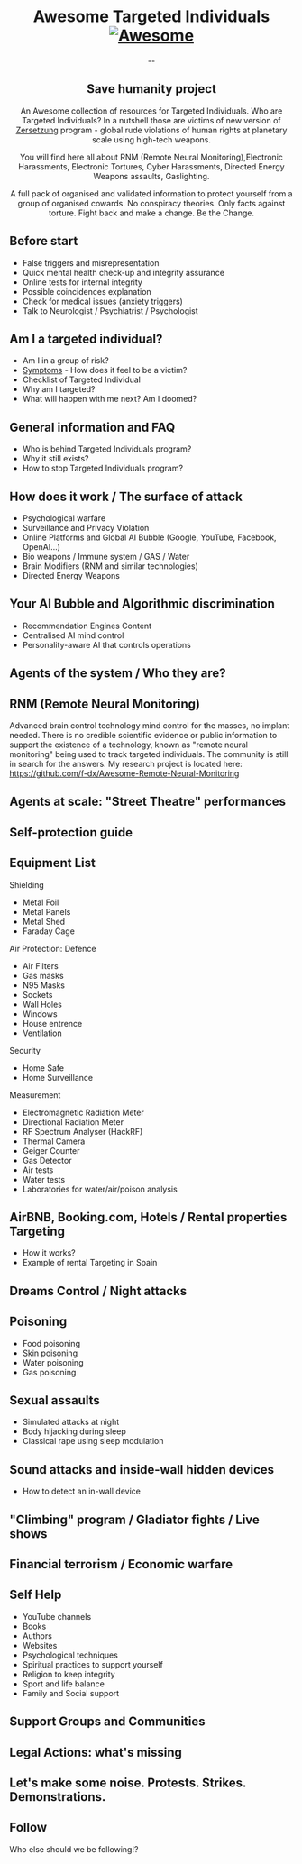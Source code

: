 <div align="center">

<!-- title -->

<!--lint ignore no-dead-urls-->

# Awesome Targeted Individuals [![Awesome](https://awesome.re/badge.svg)](https://awesome.re) 

--
## Save humanity project
<!-- subtitle -->

An Awesome collection of resources for Targeted Individuals. 
Who are Targeted Individuals? In a nutshell those are victims of new version of [Zersetzung](https://en.wikipedia.org/wiki/Zersetzung) program - global rude violations of human rights at planetary scale using high-tech weapons.

You will find here all about RNM (Remote Neural Monitoring),Electronic Harassments, Electronic Tortures, Cyber Harassments, Directed Energy Weapons assaults, Gaslighting.

<!-- description -->

A full pack of organised and validated information to protect yourself from a group of organised cowards.
No conspiracy theories. Only facts against torture.
Fight back and make a change. Be the Change.

</div>

<!-- TOC -->


## Before start

- False triggers and misrepresentation
- Quick mental health check-up and integrity assurance
- Online tests for internal integrity
- Possible coincidences explanation
- Check for medical issues (anxiety triggers)
- Talk to Neurologist / Psychiatrist / Psychologist


## Am I a targeted individual?

- Am I in a group of risk?
- [Symptoms](https://stop007.org/home/how-is-it-all-possible/for-new-victims/) - How does it feel to be a victim?
- Checklist of Targeted Individual
- Why am I targeted?
- What will happen with me next? Am I doomed?

## General information and FAQ

- Who is behind Targeted Individuals program?
- Why it still exists?
- How to stop Targeted Individuals program?

## How does it work / The surface of attack

* Psychological warfare
* Surveillance and Privacy Violation
* Online Platforms and Global AI Bubble (Google, YouTube, Facebook, OpenAI...)
* Bio weapons / Immune system / GAS / Water
* Brain Modifiers (RNM and similar technologies)    
* Directed Energy Weapons
  
## Your AI Bubble and Algorithmic discrimination

* Recommendation Engines Content
* Centralised AI mind control
* Personality-aware AI that controls operations

## Agents of the system / Who they are?


## RNM (Remote Neural Monitoring)

Advanced brain control technology mind control for the masses, no implant needed.
There is no credible scientific evidence or public information to support the existence of a technology,
known as "remote neural monitoring" being used to track targeted individuals. 
The community is still in search for the answers. My research project is located here: https://github.com/f-dx/Awesome-Remote-Neural-Monitoring

## Agents at scale: "Street Theatre" performances

## Self-protection guide

## Equipment List

Shielding

* Metal Foil 
* Metal Panels
* Metal Shed
* Faraday Cage

Air Protection: Defence

* Air Filters
* Gas masks
* N95 Masks
* Sockets
* Wall Holes
* Windows
* House entrence
* Ventilation

Security

* Home Safe
* Home Surveillance

Measurement

* Electromagnetic Radiation Meter
* Directional Radiation Meter 
* RF Spectrum Analyser (HackRF)
* Thermal Camera
* Geiger Counter
* Gas Detector
* Air tests
* Water tests
* Laboratories for water/air/poison analysis

## AirBNB, Booking.com, Hotels / Rental properties Targeting

- How it works?
- Example of rental Targeting in Spain

## Dreams Control / Night attacks

## Poisoning

* Food poisoning
* Skin poisoning
* Water poisoning
* Gas poisoning

## Sexual assaults 

* Simulated attacks at night
* Body hijacking during sleep
* Classical rape using sleep modulation

## Sound attacks and inside-wall hidden devices 

* How to detect an in-wall device

## "Climbing" program / Gladiator fights / Live shows

## Financial terrorism / Economic warfare


## Self Help

* YouTube channels
* Books
* Authors
* Websites
* Psychological techniques
* Spiritual practices to support yourself
* Religion to keep integrity
* Sport and life balance
* Family and Social support

## Support Groups and Communities

## Legal Actions: what's missing

## Let's make some noise. Protests. Strikes. Demonstrations.


<!-- END CONTENT -->

## Follow

<!-- list people worth following on social sites (Twitter, LinkedIn, GitHub, YouTube etc.) -->

Who else should we be following!?
